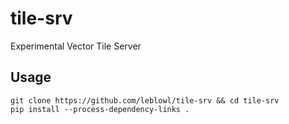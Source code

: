 # tile-srv
Experimental Vector Tile Server

## Usage
```shell
git clone https://github.com/leblowl/tile-srv && cd tile-srv
pip install --process-dependency-links .
```
